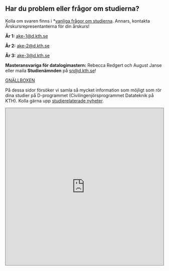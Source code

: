 Har du problem eller frågor om studierna?
-----------------------------------------

Kolla om svaren finns i \*[vanliga frågor om
studierna](http://datasektionen.se/studier/vanliga_fragor*). Annars,
kontakta Årskursrepresentanterna för din årskurs!

**År 1:** <ake-1@d.kth.se>

**År 2:** <ake-2@d.kth.se>

**År 3:** <ake-3@d.kth.se>

**Masteransvariga för datalogimastern:** Rebecca Redgert och August
Janse eller maila **Studienämnden** på <sn@d.kth.se>!

[GNÄLLBOXEN](https://docs.google.com/forms/d/1LDJBP4Jrjd7iOPx84IwFt0Wy5nfPj4Hi1JyMwGRiF-I/viewform)

På dessa sidor försöker vi samla så mycket information som möjligt som
rör dina studier på D-programmet (Civilingenjörsprogrammet Datateknik på
KTH). Kolla gärna upp [studierelaterade
nyheter](http://datasektionen.se/?tags=Studier).

<iframe src="https://www.google.com/calendar/embed?showPrint=0&amp;showTabs=0&amp;height=600&amp;wkst=2&amp;bgcolor=%23FFFFFF&amp;src=bu47lbhc0qliogf5a0osl68750%40group.calendar.google.com&amp;color=%23875509&amp;ctz=Europe%2FStockholm" style=" border:solid 1px #777 " width="100%" height="500" frameborder="0" scrolling="no">
</iframe>

